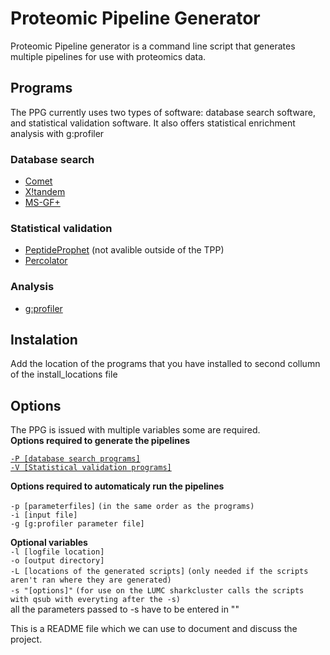 Proteomic Pipeline Generator
============================

Proteomic Pipeline generator is a command line script that generates multiple pipelines for use with proteomics data.

## Programs
The PPG currently uses two types of software: database search software, and statistical validation software. It also offers statistical enrichment analysis with g:profiler

### Database search
  * [Comet](http://comet-ms.sourceforge.net/)
  * [X!tandem](https://www.thegpm.org/tandem/)
  * [MS-GF+](https://omics.pnl.gov/software/ms-gf)
  
### Statistical validation
  * [PeptideProphet](https://sourceforge.net/projects/sashimi/files/Trans-Proteomic%20Pipeline%20%28TPP%29/) (not avalible outside of the TPP)
  * [Percolator](https://github.com/percolator/percolator/wiki)

### Analysis
 * [g:profiler](https://biit.cs.ut.ee/gprofiler/page/docs)

## Instalation
Add the location of the programs that you have installed to second collumn of the install_locations file

## Options
The PPG is issued with multiple variables some are required.  
**Options required to generate the pipelines**

[`-P [database search programs]`](https://github.com/pieterklap/Pipeline#database-search)  
[`-V [Statistical validation programs]`](https://github.com/pieterklap/Pipeline#statistical-validation)  

**Options required to automaticaly run the pipelines**

`-p [parameterfiles]` `(in the same order as the programs)`  
`-i [input file]`  
`-g [g:profiler parameter file]`  

**Optional variables**  
`-l [logfile location]`   
`-o [output directory]`  
`-L [locations of the generated scripts]` `(only needed if the scripts aren't ran where they are generated)`  
`-s "[options]"` `(for use on the LUMC sharkcluster calls the scripts with qsub with everyting after the -s)`  
 all the parameters passed to -s have to be entered in ""

This is a README file which we can use to document and discuss the project.
